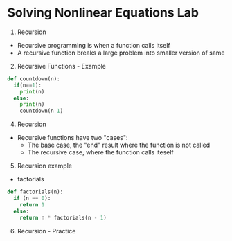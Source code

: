 # Solving Nonlinear Equations Lab

1. Recursion
* Recursive programming is when a function calls itself
* A recursive function breaks a large problem into smaller version of same

2. Recursive Functions - Example
```python
def countdown(n):
  if(n==1):
    print(n)
  else:
    print(n)
    countdown(n-1)
```
4. Recursion
* Recursive functions have two "cases":
  - The base case, the "end" result where the function is not called
  - The recursive case, where the function calls iteself

5. Recursion example
* factorials
```python
def factorials(n):
  if (n == 0):
    return 1
  else:
    return n * factorials(n - 1)
```
6. Recursion - Practice

